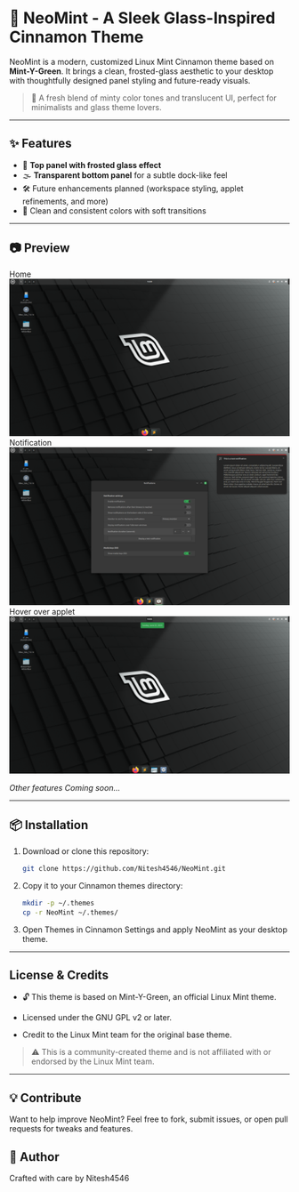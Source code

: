 # 🌿 NeoMint - A Sleek Glass-Inspired Cinnamon Theme

NeoMint is a modern, customized Linux Mint Cinnamon theme based on **Mint-Y-Green**. It brings a clean, frosted-glass aesthetic to your desktop with thoughtfully designed panel styling and future-ready visuals.

> 🎨 A fresh blend of minty color tones and translucent UI, perfect for minimalists and glass theme lovers.

---

## ✨ Features

- 🧊 **Top panel with frosted glass effect**
- 🌫 **Transparent bottom panel** for a subtle dock-like feel
- 🛠️ Future enhancements planned (workspace styling, applet refinements, and more)
- 🎨 Clean and consistent colors with soft transitions

---

## 📷 Preview

Home
![NeoMint Screenshot](Theme.png)
Notification
![NeoMint Screenshot](notification.png)
Hover over applet
![NeoMint Screenshot](hover.png)

*Other features Coming soon...*  

---

## 📦 Installation

1. Download or clone this repository:
   ```bash
   git clone https://github.com/Nitesh4546/NeoMint.git
    ```
2. Copy it to your Cinnamon themes directory:
    ```bash
    mkdir -p ~/.themes
    cp -r NeoMint ~/.themes/
    ```
3. Open Themes in Cinnamon Settings and apply NeoMint as your desktop theme.

---

## License & Credits
- 🔓 This theme is based on Mint-Y-Green, an official Linux Mint theme.

- Licensed under the GNU GPL v2 or later.

- Credit to the Linux Mint team for the original base theme.

>⚠️ This is a community-created theme and is not affiliated with or endorsed by the Linux Mint team.

---
## 💡 Contribute
Want to help improve NeoMint?
Feel free to fork, submit issues, or open pull requests for tweaks and features.

## 💚 Author

Crafted with care by Nitesh4546




